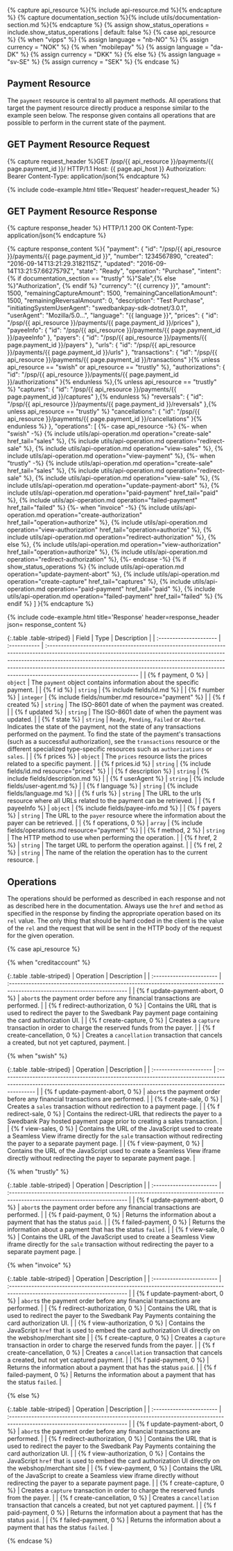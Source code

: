 {% capture api_resource %}{% include api-resource.md %}{% endcapture %}
{% capture documentation_section %}{% include utils/documentation-section.md %}{% endcapture %}
{% assign show_status_operations = include.show_status_operations | default:
false %}
{% case api_resource %}
{% when "vipps" %}
  {% assign language = "nb-NO" %}
  {% assign currency = "NOK" %}
{% when "mobilepay" %}
  {% assign language = "da-DK" %}
  {% assign currency = "DKK" %}
{% else %}
  {% assign language = "sv-SE" %}
  {% assign currency = "SEK" %}
{% endcase %}

## Payment Resource

The `payment` resource is central to all payment methods. All operations
that target the payment resource directly produce a response similar to the
example seen below. The response given contains all operations that are
possible to perform in the current state of the payment.

## GET Payment Resource Request

{% capture request_header %}GET /psp/{{ api_resource }}/payments/{{ page.payment_id }}/ HTTP/1.1
Host: {{ page.api_host }}
Authorization: Bearer <AccessToken>
Content-Type: application/json{% endcapture %}

{% include code-example.html
    title='Request'
    header=request_header
    %}

## GET Payment Resource Response

{% capture response_header %}
HTTP/1.1 200 OK
Content-Type: application/json{% endcapture %}

{% capture response_content %}{
    "payment": {
        "id": "/psp/{{ api_resource }}/payments/{{ page.payment_id }}",
        "number": 1234567890,
        "created": "2016-09-14T13:21:29.3182115Z",
        "updated": "2016-09-14T13:21:57.6627579Z",
        "state": "Ready",
        "operation": "Purchase",
        "intent": {% if documentation_section == "trustly" %}"Sale",{% else %}"Authorization", {% endif %}
        "currency": "{{ currency }}",
        "amount": 1500,
        "remainingCaptureAmount": 1500,
        "remainingCancellationAmount": 1500,
        "remainingReversalAmount": 0,
        "description": "Test Purchase",
        "initiatingSystemUserAgent": "swedbankpay-sdk-dotnet/3.0.1",
        "userAgent": "Mozilla/5.0...",
        "language": "{{ language }}",
        "prices": {
            "id": "/psp/{{ api_resource }}/payments/{{ page.payment_id }}/prices"
        },
        "payeeInfo": {
            "id": "/psp/{{ api_resource }}/payments/{{ page.payment_id }}/payeeInfo"
        },
        "payers": {
            "id": "/psp/{{ api_resource }}/payments/{{ page.payment_id }}/payers"
        },
        "urls": {
            "id": "/psp/{{ api_resource }}/payments/{{ page.payment_id }}/urls"
        },
        "transactions": {
            "id": "/psp/{{ api_resource }}/payments/{{ page.payment_id }}/transactions"
        }{% unless api_resource == "swish" or api_resource == "trustly" %},
        "authorizations": {
            "id": "/psp/{{ api_resource }}/payments/{{ page.payment_id }}/authorizations"
        }{% endunless %},{% unless api_resource == "trustly" %}
        "captures": {
            "id": "/psp/{{ api_resource }}/payments/{{ page.payment_id }}/captures"
        },{% endunless %}
        "reversals": {
            "id": "/psp/{{ api_resource }}/payments/{{ page.payment_id }}/reversals"
        },{% unless api_resource == "trustly" %}
        "cancellations": {
            "id": "/psp/{{ api_resource }}/payments/{{ page.payment_id }}/cancellations"
        }{% endunless %}
    },
    "operations": [ {%- case api_resource -%}
    {%- when "swish" -%}
        {% include utils/api-operation.md operation="create-sale" href_tail="sales" %},
        {% include utils/api-operation.md operation="redirect-sale" %},
        {% include utils/api-operation.md operation="view-sales" %},
        {% include utils/api-operation.md operation="view-payment" %},
    {%- when "trustly" -%}
        {% include utils/api-operation.md operation="create-sale" href_tail="sales" %},
        {% include utils/api-operation.md operation="redirect-sale" %},
        {% include utils/api-operation.md operation="view-sale" %},
        {% include utils/api-operation.md operation="update-payment-abort" %},
        {% include utils/api-operation.md operation="paid-payment" href_tail="paid" %},
        {% include utils/api-operation.md operation="failed-payment" href_tail="failed" %}
    {%- when "invoice" -%}
        {% include utils/api-operation.md operation="create-authorization" href_tail="operation=authorize" %},
        {% include utils/api-operation.md operation="view-authorization" href_tail="operation=authorize" %},
        {% include utils/api-operation.md operation="redirect-authorization" %},
        {% else %},
        {% include utils/api-operation.md operation="view-authorization" href_tail="operation=authorize" %},
        {% include utils/api-operation.md operation="redirect-authorization" %},
    {%- endcase -%}
    {% if show_status_operations %}
        {% include utils/api-operation.md operation="update-payment-abort" %},
        {% include utils/api-operation.md operation="create-capture" href_tail="captures" %},
        {% include utils/api-operation.md operation="paid-payment" href_tail="paid" %},
        {% include utils/api-operation.md operation="failed-payment" href_tail="failed" %}
    {% endif %}
    ]
}{% endcapture %}

{% include code-example.html
    title='Response'
    header=response_header
    json= response_content
    %}

{:.table .table-striped}
| Field                  | Type         | Description                                                                                                                                                                                                                                                                                                                                                |
| :--------------------- | :----------- | :--------------------------------------------------------------------------------------------------------------------------------------------------------------------------------------------------------------------------------------------------------------------------------------------------------------------------------------------------------- |
| {% f payment, 0 %}     | `object`     | The `payment` object contains information about the specific payment.                                                                                                                                                                                                                                                                                      |
| {% f id %}             | `string`     | {% include fields/id.md %}                                                                                                                                                                                                                                                                                                                      |
| {% f number %}         | `integer`    | {% include fields/number.md resource="payment" %}                                                                                                                                                           |
| {% f created %}        | `string`     | The ISO-8601 date of when the payment was created.                                                                                                                                                                                                                                                                                                         |
| {% f updated %}        | `string`     | The ISO-8601 date of when the payment was updated.                                                                                                                                                                                                                                                                                                         |
| {% f state %}          | `string`     | `Ready`, `Pending`, `Failed` or `Aborted`. Indicates the state of the payment, not the state of any transactions performed on the payment. To find the state of the payment's transactions (such as a successful authorization), see the `transactions` resource or the different specialized type-specific resources such as `authorizations` or `sales`. |
| {% f prices %}         | `object`     | The `prices` resource lists the prices related to a specific payment.                                                                                                                                                                                                                                                                                      |
| {% f prices.id %}      | `string`     | {% include fields/id.md resource="prices" %}                                                                                                                                                                                                                                                                                                    |
| {% f description %}    | `string`     | {% include fields/description.md %}                                                                                                                                                                                                                                                                     |
| {% f userAgent %}      | `string`     | {% include fields/user-agent.md %}                                                                                                                                                                                                                                                                                             |
| {% f language %}       | `string`     | {% include fields/language.md %}                                                                                                                                                                                                                                                                                      |
| {% f urls %}           | `string`     | The URL to the  urls  resource where all URLs related to the payment can be retrieved.                                                                                                                                                                                                                                                                     |
| {% f payeeInfo %}      | `object`     | {% include fields/payee-info.md %}                                                                                                                                                                                                                                                 |
| {% f payers %}         | `string`     | The URL to the `payer` resource where the information about the payer can be retrieved.                                                        |
| {% f operations, 0 %}  | `array`      | {% include fields/operations.md resource="payment" %}                                                                                                                                                                                                                                                                                                               |
| {% f method, 2 %}      | `string`     | The HTTP method to use when performing the operation.                                                                                                                                                                                                                                                                                                      |
| {% f href, 2 %}        | `string`     | The target URL to perform the operation against.                                                                                                                                                                                                                                                                                                           |
| {% f rel, 2 %}         | `string`     | The name of the relation the operation has to the current resource.                                                                                                                                                                                                                                                                                        |

## Operations

The operations should be performed as described in each response and not as
described here in the documentation.
Always use the `href` and `method` as specified in the response by finding
the appropriate operation based on its `rel` value.
The only thing that should be hard coded in the client is the value of
the `rel` and the request that will be sent in the HTTP body of the request
for the given operation.

{% case api_resource %}

{% when "creditaccount" %}

{:.table .table-striped}
| Operation                | Description                                                                                                               |
| :----------------------- | :------------------------------------------------------------------------------------------------------------------------ |
| {% f update-payment-abort, 0 %}   | `abort`s the payment order before any financial transactions are performed.                                               |
| {% f redirect-authorization, 0 %} | Contains the URL that is used to redirect the payer to the Swedbank Pay payment page containing the card authorization UI. |
| {% f create-capture, 0 %}         | Creates a `capture` transaction in order to charge the reserved funds from the payer.                                  |
| {% f create-cancellation, 0 %}    | Creates a `cancellation` transaction that cancels a created, but not yet captured, payment.                                |

{% when "swish" %}

{:.table .table-striped}
| Operation              | Description                                                                                                                                                               |
| :--------------------- | :------------------------------------------------------------------------------------------------------------------------------------------------------------------------ |
| {% f update-payment-abort, 0 %} | `abort`s the payment order before any financial transactions are performed.                                                                                               |
| {% f create-sale, 0 %}          | Creates a `sales` transaction without redirection to a payment page.                                                                                                      |
| {% f redirect-sale, 0 %}        | Contains the redirect-URL that redirects the payer to a Swedbank Pay hosted payment page prior to creating a sales transaction.                                        |
| {% f view-sales, 0 %}           | Contains the URL of the JavaScript used to create a Seamless View iframe directly for the `sale` transaction without redirecting the payer to a separate payment page. |
| {% f view-payment, 0 %}         | Contains the URL of the JavaScript used to create a Seamless View iframe directly without redirecting the payer to separate payment page.                                |

{% when "trustly" %}

{:.table .table-striped}
| Operation                | Description                                                                                                               |
| :----------------------- | :------------------------------------------------------------------------------------------------------------------------ |
| {% f update-payment-abort, 0 %}   | `abort`s the payment order before any financial transactions are performed.                                               |
| {% f paid-payment, 0 %}           | Returns the information about a payment that has the status `paid`.                                                       |
| {% f failed-payment, 0 %}         | Returns the information about a payment that has the status `failed`.                                                     |
| {% f view-sale, 0 %}             | Contains the URL of the JavaScript used to create a Seamless View iframe directly for the `sale` transaction without redirecting the payer to a separate payment page. |

{% when "invoice" %}

{:.table .table-striped}
| Operation                | Description                                                                                                               |
| :----------------------- | :------------------------------------------------------------------------------------------------------------------------ |
| {% f update-payment-abort, 0 %}   | `abort`s the payment order before any financial transactions are performed.                                               |
| {% f redirect-authorization, 0 %} | Contains the URL that is used to redirect the payer to the Swedbank Pay Payments containing the card authorization UI. |
| {% f view-authorization, 0 %}     | Contains the JavaScript `href` that is used to embed the card authorization UI directly on the webshop/merchant site     |
| {% f create-capture, 0 %}         | Creates a `capture` transaction in order to charge the reserved funds from the payer.                                  |
| {% f create-cancellation, 0 %}    | Creates a `cancellation` transaction that cancels a created, but not yet captured payment.                                |
| {% f paid-payment, 0 %}           | Returns the information about a payment that has the status `paid`.                                                       |
| {% f failed-payment, 0 %}         | Returns the information about a payment that has the status `failed`.                                                     |

{% else %}

{:.table .table-striped}
| Operation                | Description                                                                                                               |
| :----------------------- | :------------------------------------------------------------------------------------------------------------------------ |
| {% f update-payment-abort, 0 %}   | `abort`s the payment order before any financial transactions are performed.                                               |
| {% f redirect-authorization, 0 %} | Contains the URL that is used to redirect the payer to the Swedbank Pay Payments containing the card authorization UI. |
| {% f view-authorization, 0 %}     | Contains the JavaScript `href` that is used to embed the card authorization UI directly on the webshop/merchant site     |
| {% f view-payment, 0 %}           | Contains the URL of the JavaScript to create a Seamless view iframe directly without redirecting the payer to a separate payment page.     |
| {% f create-capture, 0 %}         | Creates a `capture` transaction in order to charge the reserved funds from the payer.                                  |
| {% f create-cancellation, 0 %}    | Creates a `cancellation` transaction that cancels a created, but not yet captured payment.                                |
| {% f paid-payment, 0 %}           | Returns the information about a payment that has the status `paid`.                                                       |
| {% f failed-payment, 0 %}         | Returns the information about a payment that has the status `failed`.                                                     |

{% endcase %}
